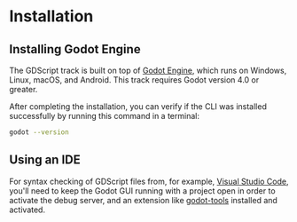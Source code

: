 # Installation

## Installing Godot Engine

The GDScript track is built on top of [Godot Engine](https://godotengine.org/), which runs on Windows, Linux, macOS, and Android. This track requires Godot version 4.0 or greater.

After completing the installation, you can verify if the CLI was installed successfully by running this command in a terminal:

```bash
godot --version
```

## Using an IDE

For syntax checking of GDScript files from, for example, [Visual Studio Code](https://code.visualstudio.com/download), you'll need to keep the Godot GUI running with a project open in order to activate the debug server, and an extension like [godot-tools](https://open-vsx.org/vscode/item?itemName=geequlim.godot-tools) installed and activated.
